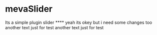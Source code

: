 # mevaSlider

Its a simple plugin slider **** 
yeah its okey but i need some changes too another text just for test
another text just for test
